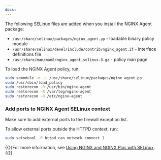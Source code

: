 ```yaml
---
docs:
---
```


The following SELinux files are added when you install the NGINX Agent package:

- `/usr/share/selinux/packages/nginx_agent.pp` - loadable binary policy module
- `/usr/share/selinux/devel/include/contrib/nginx_agent.if` - interface definitions file
- `/usr/share/man/man8/nginx_agent_selinux.8.gz` - policy man page

To load the NGINX Agent policy, run:

```bash
sudo semodule -n -i /usr/share/selinux/packages/nginx_agent.pp
sudo /usr/sbin/load_policy
sudo restorecon -R /usr/bin/nginx-agent
sudo restorecon -R /var/log/nginx-agent
sudo restorecon -R /etc/nginx-agent
```

### Add ports to NGINX Agent SELinux context

Make sure to add external ports to the firewall exception list.

To allow external ports outside the HTTPD context, run:

```bash
sudo setsebool -P httpd_can_network_connect 1
```

{{<see-also>}}For more information, see [Using NGINX and NGINX Plus with SELinux](https://www.nginx.com/blog/using-nginx-plus-with-selinux/).{{</see-also>}}
